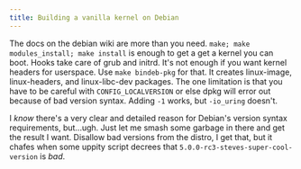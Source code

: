 ```yaml
---
title: Building a vanilla kernel on Debian
---
```

The docs on the debian wiki are more than you need. `make; make
modules_install; make install` is enough to get a get a kernel you can boot.
Hooks take care of grub and initrd. It's not enough if you want kernel
headers for userspace. Use `make bindeb-pkg` for that. It creates
linux-image, linux-headers, and linux-libc-dev packages. The one limitation
is that you have to be careful with `CONFIG_LOCALVERSION` or else dpkg will
error out because of bad version syntax. Adding `-1` works, but `-io_uring`
doesn't.

I _know_ there's a very clear and detailed reason for Debian's version syntax
requirements, but...ugh. Just let me smash some garbage in there and get the
result I want. Disallow bad versions from the distro, I get that, but it
chafes when some uppity script decrees that
`5.0.0-rc3-steves-super-cool-version` is _bad_.
